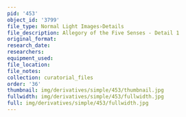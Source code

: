 ```yaml
---
pid: '453'
object_id: '3799'
file_type: Normal Light Images›Details
file_description: Allegory of the Five Senses - Detail 1
original_format:
research_date:
researchers:
equipment_used:
file_location:
file_notes:
collection: curatorial_files
order: '36'
thumbnail: img/derivatives/simple/453/thumbnail.jpg
fullwidth: img/derivatives/simple/453/fullwidth.jpg
full: img/derivatives/simple/453/fullwidth.jpg
---
```


